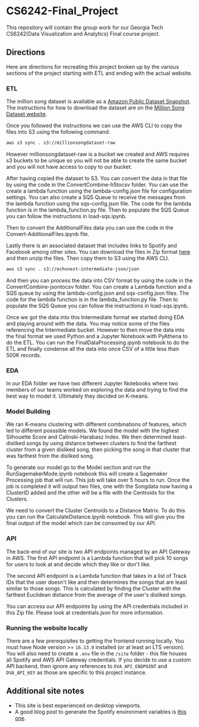 # CS6242-Final_Project

This repository will contain the group work for our Georgia Tech CS6242(Data Visualization and Analytics) Final course project.

## Directions

Here are directions for recreating this project broken up by the various sections of the project starting with ETL and ending with the actual website.

### ETL

The million song dataset is available as a [Amazon Public Dataset Snapshot](https://aws.amazon.com/datasets/million-song-dataset/). The instructions for how to download the dataset are on the [Million Song Dataset website](http://millionsongdataset.com/pages/getting-dataset/).

Once you followed the instructions we can use the AWS CLI to copy the files into S3 using the following command:

```bash
aws s3 sync . s3://millionsongdataset-raw
```

However millionsongdataset-raw is a bucket we created and AWS requires s3 buckets to be unique so you will not be able to create the same bucket and you will not have access to copy to our bucket.

After having copied the dataset to S3. You can convert the data in that file by using the code in the ConvertCombine-h5tocsv folder. You can use the create a lambda function using the lambda-config.json file for configuration settings. You can also create a SQS Queue to receive the messages from the lambda function using the sqs-config.json file. The code for the lambda function is in the lambda_function.py file. Then to populate the SQS Queue you can follow the instructions in load-sqs.ipynb.

Then to convert the AdditionalFiles data you can use the code in the Convert-AdditionalFiles.ipynb file.

Lastly there is an associated dataset that includes links to Spotify and Facebook among other sites. You can download the files in Zip format [here](https://labs.acousticbrainz.org/million-song-dataset-echonest-archive/) and then unzip the files. Then copy them to S3 using the AWS CLI.

```bash
aws s3 sync . s3://echonest-intermediate-json/json
```

And then you can process the data into CSV format by using the code in the ConvertCombine-jsontocsv folder. You can create a Lambda function and a SQS queue by using the lambda-config.json and sqs-config.json files. The code for the lambda function is in the lambda_function.py file. Then to populate the SQS Queue you can follow the instructions in load-sqs.ipynb.

Once we got the data into this Intermediate format we started doing EDA and playing around with the data. You may notice some of the files referencing the Intermediate bucket. However to then move the data into the final format we used Python and a Jupyter Notebook with PyAthena to do the ETL. You can run the FinalDataProcessing.ipynb notebook to do the ETL and finally condense all the data into once CSV of a little less than 500K records.

### EDA

In our EDA folder we have two different Jupyter Notebooks where two members of our teams worked on exploring the data and trying to find the best way to model it. Ultimately they decided on K-means.

### Model Building

We ran K-means clustering with different combinations of features, which led to different posssible models. We found the model with the highest Silhouette Score and Calinski-Harabasz Index. We then determined least-disliked songs by using distance between clusters to find the farthest cluster from a given disliked song, then picking the song in that cluster that was farthest from the disliked song.

To generate our model go to the Model section and run the RunSagemakerMode.ipynb notebook this will create a Sagemaker Processing job that will run. This job will take over 5 hours to run. Once the job is completed it will output two files, one with the Songdata now having a ClusterID added and the other will be a file with the Centroids for the Clusters.

We need to convert the Cluster Centroids to a Distance Matrix. To do this you can run the CalculateDistance.ipynb notebook. This will give you the final output of the model which can be consumed by our API.

### API

The back-end of our site is two API endpoints managed by an API Gateway in AWS. The first API endpoint is a Lambda function that will pick 10 songs for users to look at and decide which they like or don't like.

The second API endpoint is a Lambda function that takes in a list of Track IDs that the user doesn't like and then determines the songs that are least similar to those songs. This is calculated by finding the Cluster with the farthest Euclidean distance from the average of the user's disliked songs.

You can access our API endpoints by using the API credentials included in this Zip file. Please look at credentials.json for more information.

### Running the website locally

There are a few prerequisites to getting the frontend running locally. You must have Node version >= `16.13.0` installed (or at least an LTS version). You will also need to create a `.env` file in the `/site` folder - this file houses all Spotify and AWS API Gateway credentials. If you decide to use a custom API backend, then ignore any references to `DVA_API_ENDPOINT` and `DVA_API_KEY` as those are specific to this project instance.

## Additional site notes

- This site is best experienced on desktop viewports.
- A good blog post to generate the Spotify environment variables is [this one](https://leerob.io/blog/spotify-api-nextjs).
